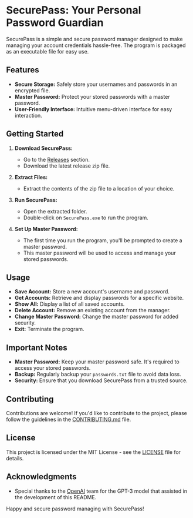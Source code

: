# SecurePass: Your Personal Password Guardian

SecurePass is a simple and secure password manager designed to make managing your account credentials hassle-free. The program is packaged as an executable file for easy use.

## Features

- **Secure Storage:** Safely store your usernames and passwords in an encrypted file.
- **Master Password:** Protect your stored passwords with a master password.
- **User-Friendly Interface:** Intuitive menu-driven interface for easy interaction.

## Getting Started

1. **Download SecurePass:**
   - Go to the [Releases]([https://github.com/your-username/SecurePass/releases](https://github.com/lucifuge2003/SecurePass/tree/main)) section.
   - Download the latest release zip file.

2. **Extract Files:**
   - Extract the contents of the zip file to a location of your choice.

3. **Run SecurePass:**
   - Open the extracted folder.
   - Double-click on `SecurePass.exe` to run the program.

4. **Set Up Master Password:**
   - The first time you run the program, you'll be prompted to create a master password.
   - This master password will be used to access and manage your stored passwords.

## Usage

- **Save Account:** Store a new account's username and password.
- **Get Accounts:** Retrieve and display passwords for a specific website.
- **Show All:** Display a list of all saved accounts.
- **Delete Account:** Remove an existing account from the manager.
- **Change Master Password:** Change the master password for added security.
- **Exit:** Terminate the program.

## Important Notes

- **Master Password:** Keep your master password safe. It's required to access your stored passwords.
- **Backup:** Regularly backup your `passwords.txt` file to avoid data loss.
- **Security:** Ensure that you download SecurePass from a trusted source.

## Contributing

Contributions are welcome! If you'd like to contribute to the project, please follow the guidelines in the [CONTRIBUTING.md](CONTRIBUTING.md) file.

## License

This project is licensed under the MIT License - see the [LICENSE](LICENSE) file for details.

## Acknowledgments

- Special thanks to the [OpenAI](https://www.openai.com/) team for the GPT-3 model that assisted in the development of this README.

Happy and secure password managing with SecurePass!
